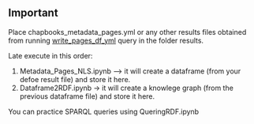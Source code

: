 ## Important

Place chapbooks_metadata_pages.yml or any other results files obtained from running [write_pages_df_yml](https://github.com/francesNLP/defoe/blob/master/defoe/nls/queries/write_pages_df_yml.py) query in the folder results.

Late execute in this order:
1. Metadata_Pages_NLS.ipynb --> it will create a dataframe (from your defoe result file) and store it here.
2. Dataframe2RDF.ipynb -> it will create a knowlege graph (from the previous dataframe file) and store it here. 



You can practice SPARQL queries using QueringRDF.ipynb

